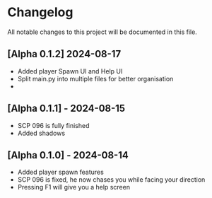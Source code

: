 # Changelog

All notable changes to this project will be documented in this file.
## [Alpha 0.1.2] 2024-08-17
- Added player Spawn UI and Help UI
- Split main.py into multiple files for better organisation
- 
## [Alpha 0.1.1] - 2024-08-15
- SCP 096 is fully finished
- Added shadows

## [Alpha 0.1.0] - 2024-08-14
- Added player spawn features
- SCP 096 is fixed, he now chases you while facing your direction
- Pressing F1 will give you a help screen
